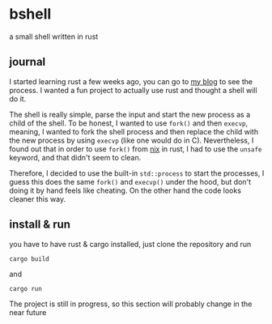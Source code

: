 # bshell

a small shell written in rust

## journal

I started learning rust a few weeks ago, you can go to [my blog][blog] to see
the process. I wanted a fun project to actually use rust and thought a shell
will do it.

The shell is really simple, parse the input and start the new process as a
child of the shell. To be honest, I wanted to use `fork()` and then `execvp`,
meaning, I wanted to fork the shell process and then replace the child with
the new process by using `execvp` (like one would do in C). Nevertheless, I
found out that in order to use `fork()` from [nix][nix] in rust, I had to use
the `unsafe` keyword, and that didn't seem to clean.

Therefore, I decided to use the built-in `std::process` to start the processes,
I guess this does the same `fork()` and `execvp()` under the hood, but don't
doing it by hand feels like cheating. On the other hand the code looks cleaner
this way.

## install & run

you have to have rust & cargo installed, just clone the repository and run
```shell
cargo build
```
and
```shell
cargo run
```

The project is still in progress, so this section will probably change in
the near future

[blog]: https://bsantanad.com
[nix]: https://crates.io/crates/nix

